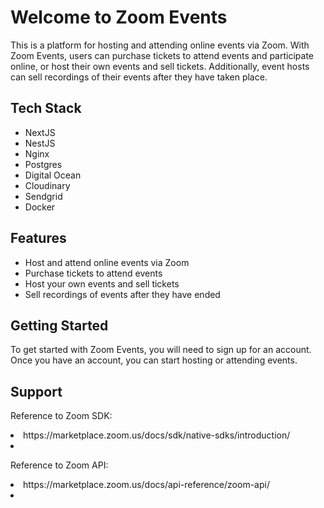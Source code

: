 <html>
  <head>
    <title>Welcome to Zoom Events</title>
  </head>
  <body>
    <h1>Welcome to Zoom Events</h1>
    <p>This is a platform for hosting and attending online events via Zoom. With Zoom Events, users can purchase tickets to attend events and participate online, or host their own events and sell tickets. Additionally, event hosts can sell recordings of their events after they have taken place.</p>
    <h2>Tech Stack</h2>
    <ul>
      <li>NextJS</li>
      <li>NestJS</li>
      <li>Nginx</li>
      <li>Postgres</li>
      <li>Digital Ocean</li>
      <li>Cloudinary</li>
      <li>Sendgrid</li>
      <li>Docker</li>
    </ul>
    <h2>Features</h2>
    <ul>
      <li>Host and attend online events via Zoom</li>
      <li>Purchase tickets to attend events</li>
      <li>Host your own events and sell tickets</li>
      <li>Sell recordings of events after they have ended</li>
    </ul>
    <h2>Getting Started</h2>
    <p>To get started with Zoom Events, you will need to sign up for an account. Once you have an account, you can start hosting or attending events.</p>
    <h2>Support</h2>
    <p>Reference to Zoom SDK: </p> <li>https://marketplace.zoom.us/docs/sdk/native-sdks/introduction/<li>
    <p>Reference to Zoom API: </p> <li>https://marketplace.zoom.us/docs/api-reference/zoom-api/<li>
  </body>
</html>
